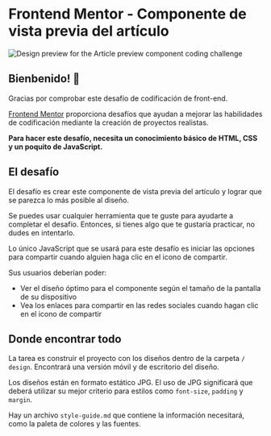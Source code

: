 # Frontend Mentor - Componente de vista previa del artículo

![Design preview for the Article preview component coding challenge](./design/desktop-preview.jpg)

## Bienbenido! 👋

Gracias por comprobar este desafío de codificación de front-end.

[Frontend Mentor](https://www.frontendmentor.io) proporciona desafíos que ayudan a mejorar las habilidades de codificación mediante la creación de proyectos realistas.

**Para hacer este desafío, necesita un conocimiento básico de HTML, CSS y un poquito de JavaScript.**

## El desafío

El desafío es crear este componente de vista previa del artículo y lograr que se parezca lo más posible al diseño.

Se puedes usar cualquier herramienta que te guste para ayudarte a completar el desafío. Entonces, si tienes algo que te gustaría practicar, no dudes en intentarlo.

Lo único JavaScript que se usará para este desafío es iniciar las opciones para compartir cuando alguien haga clic en el icono de compartir.

Sus usuarios deberían poder: 

- Ver el diseño óptimo para el componente según el tamaño de la pantalla de su dispositivo
- Vea los enlaces para compartir en las redes sociales cuando hagan clic en el icono de compartir


## Donde encontrar todo

La tarea es construir el proyecto con los diseños dentro de la carpeta `/ design`. Encontrará una versión móvil y de escritorio del diseño. 

Los diseños están en formato estático JPG. El uso de JPG significará que deberá utilizar su mejor criterio para estilos como `font-size`, `padding` y `margin`. 

Hay un archivo `style-guide.md` que contiene la información necesitará, como la paleta de colores y las fuentes.
